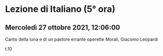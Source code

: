#  Lezione di Italiano (5° ora)
## Mercoledì 27 ottobre 2021, 12:06:00

Canto della luna e di un pastore errante operette Morali, Giacomo Leopardi

t.10
<!--stackedit_data:
eyJoaXN0b3J5IjpbMjAyMzk3MzQ3N119
-->